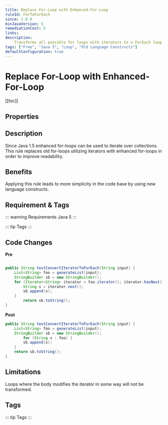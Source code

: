 ```yaml
---
title: Replace For-Loop with Enhanced-For-Loop
ruleId: ForToForEach
since: 1.0.0
minJavaVersion: 5
remediationCost: 5
links:
description:
    Transforms all possible for loops with iterators to a ForEach loop.
tags: ["Free", "Java 5", "Loop", "Old Language Constructs"]
defaultConfiguration: true
---
```


# Replace For-Loop with Enhanced-For-Loop

[[toc]]

## Properties

<RuleProperties />


## Description

Since Java 1.5 enhanced for-loops can be used to iterate over collections. This rule replaces old for-loops utilizing iterators with enhanced for-loops in order to improve readability.       

## Benefits

Applying this rule leads to more simplicity in the code base by using new language constructs.  

## Requirement & Tags

::: warning Requirements
Java 5
:::

::: tip Tags
<TagLinks />
:::

## Code Changes

__Pre__

``` java

public String testConvertIteratorToForEach(String input) {
    List<String> foo = generateList(input);
    StringBuilder sb = new StringBuilder();
    for (Iterator<String> iterator = foo.iterator(); iterator.hasNext();) {
        String s = iterator.next();
        sb.append(s);
    }
        return sb.toString();
}
```

__Post__

``` java
public String testConvertIteratorToForEach(String input) {
    List<String> foo = generateList(input);
    StringBuilder sb = new StringBuilder();
        for (String s : foo) {
        sb.append(s);
    }
    return sb.toString();
}
```

## Limitations

Loops where the body modifies the iterator in some way will not be transformed.

<VersionNotice />


## Tags

::: tip Tags
<TagLinks />
:::